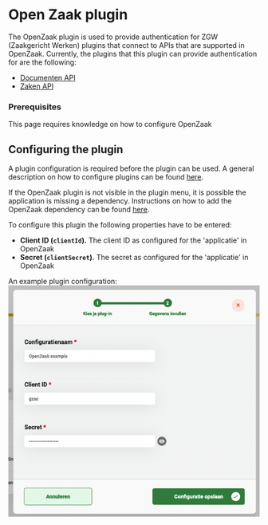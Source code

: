 # Open Zaak plugin

The OpenZaak plugin is used to provide authentication for ZGW (Zaakgericht Werken) plugins that connect to APIs that are supported in OpenZaak. Currently, the plugins that this plugin can provide authentication for are the following:

* [Documenten API](configure-documenten-api-plugin.md)
* [Zaken API](configure-zaken-api-plugin.md)

### Prerequisites

This page requires knowledge on how to configure OpenZaak

## Configuring the plugin

A plugin configuration is required before the plugin can be used. A general description on how to configure plugins can be found [here](broken-reference).

If the OpenZaak plugin is not visible in the plugin menu, it is possible the application is missing a dependency. Instructions on how to add the OpenZaak dependency can be found [here](../../fundamentals/getting-started/modules/zgw/openzaak.md).

To configure this plugin the following properties have to be entered:

* **Client ID (`clientId`).** The client ID as configured for the 'applicatie' in OpenZaak
* **Secret (`clientSecret`).** The secret as configured for the 'applicatie' in OpenZaak

An example plugin configuration: ![example plugin configuration](../../using-valtimo/plugin/openzaak/img/configure-plugin.png)
